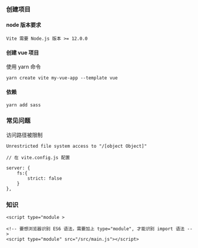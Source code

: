 ### 创建项目

#### node 版本要求

```
Vite 需要 Node.js 版本 >= 12.0.0
```

#### 创建 vue 项目

使用 yarn 命令

```
yarn create vite my-vue-app --template vue
```

#### 依赖

```
yarn add sass
```

### 常见问题

访问路径被限制

```
Unrestricted file system access to "/[object Object]"
```

```
// 在 vite.config.js 配置

server: {
	fs:{
		strict: false
	}
},
```

### 知识

`<script type="module >`

```
<!-- 要想浏览器识别 ES6 语法，需要加上 type="module", 才能识别 import 语法 -->
<script type="module" src="/src/main.js"></script>
```


